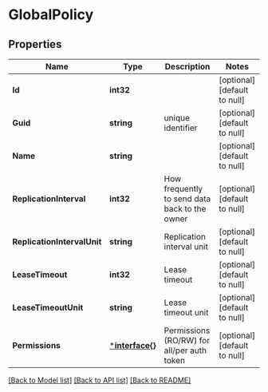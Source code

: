 # GlobalPolicy

## Properties
Name | Type | Description | Notes
------------ | ------------- | ------------- | -------------
**Id** | **int32** |  | [optional] [default to null]
**Guid** | **string** | unique identifier | [optional] [default to null]
**Name** | **string** |  | [optional] [default to null]
**ReplicationInterval** | **int32** | How frequently to send data back to the owner | [optional] [default to null]
**ReplicationIntervalUnit** | **string** | Replication interval unit | [optional] [default to null]
**LeaseTimeout** | **int32** | Lease timeout | [optional] [default to null]
**LeaseTimeoutUnit** | **string** | Lease timeout unit | [optional] [default to null]
**Permissions** | [***interface{}**](interface{}.md) | Permissions (RO/RW) for all/per auth token | [optional] [default to null]

[[Back to Model list]](../README.md#documentation-for-models) [[Back to API list]](../README.md#documentation-for-api-endpoints) [[Back to README]](../README.md)


